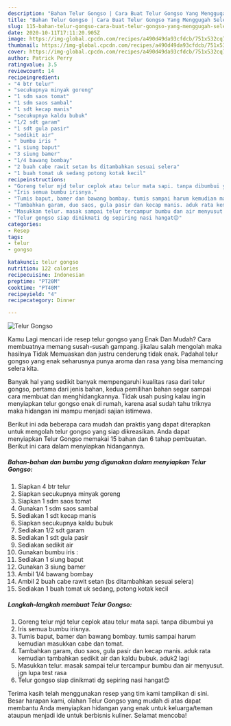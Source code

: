 ```yaml
---
description: "Bahan Telur Gongso | Cara Buat Telur Gongso Yang Menggugah Selera"
title: "Bahan Telur Gongso | Cara Buat Telur Gongso Yang Menggugah Selera"
slug: 115-bahan-telur-gongso-cara-buat-telur-gongso-yang-menggugah-selera
date: 2020-10-11T17:11:20.905Z
image: https://img-global.cpcdn.com/recipes/a490d49da93cfdcb/751x532cq70/telur-gongso-foto-resep-utama.jpg
thumbnail: https://img-global.cpcdn.com/recipes/a490d49da93cfdcb/751x532cq70/telur-gongso-foto-resep-utama.jpg
cover: https://img-global.cpcdn.com/recipes/a490d49da93cfdcb/751x532cq70/telur-gongso-foto-resep-utama.jpg
author: Patrick Perry
ratingvalue: 3.5
reviewcount: 14
recipeingredient:
- "4 btr telur"
- "secukupnya minyak goreng"
- "1 sdm saos tomat"
- "1 sdm saos sambal"
- "1 sdt kecap manis"
- "secukupnya kaldu bubuk"
- "1/2 sdt garam"
- "1 sdt gula pasir"
- "sedikit air"
- " bumbu iris "
- "1 siung baput"
- "3 siung bamer"
- "1/4 bawang bombay"
- "2 buah cabe rawit setan bs ditambahkan sesuai selera"
- "1 buah tomat uk sedang potong kotak kecil"
recipeinstructions:
- "Goreng telur mjd telur ceplok atau telur mata sapi. tanpa dibumbui ya"
- "Iris semua bumbu irisnya."
- "Tumis baput, bamer dan bawang bombay. tumis sampai harum kemudian masukkan cabe dan tomat."
- "Tambahkan garam, duo saos, gula pasir dan kecap manis. aduk rata kemudian tambahkan sedikit air dan kaldu bubuk. aduk2 lagi"
- "Masukkan telur. masak sampai telur tercampur bumbu dan air menyusut. jgn lupa test rasa"
- "Telur gongso siap dinikmati dg sepiring nasi hangat😊"
categories:
- Resep
tags:
- telur
- gongso

katakunci: telur gongso 
nutrition: 122 calories
recipecuisine: Indonesian
preptime: "PT20M"
cooktime: "PT40M"
recipeyield: "4"
recipecategory: Dinner

---
```



![Telur Gongso](https://img-global.cpcdn.com/recipes/a490d49da93cfdcb/751x532cq70/telur-gongso-foto-resep-utama.jpg)

Kamu Lagi mencari ide resep telur gongso yang Enak Dan Mudah? Cara membuatnya memang susah-susah gampang. jikalau salah mengolah maka hasilnya Tidak Memuaskan dan justru cenderung tidak enak. Padahal telur gongso yang enak seharusnya punya aroma dan rasa yang bisa memancing selera kita.



Banyak hal yang sedikit banyak mempengaruhi kualitas rasa dari telur gongso, pertama dari jenis bahan, kedua pemilihan bahan segar sampai cara membuat dan menghidangkannya. Tidak usah pusing kalau ingin menyiapkan telur gongso enak di rumah, karena asal sudah tahu triknya maka hidangan ini mampu menjadi sajian istimewa.


Berikut ini ada beberapa cara mudah dan praktis yang dapat diterapkan untuk mengolah telur gongso yang siap dikreasikan. Anda dapat menyiapkan Telur Gongso memakai 15 bahan dan 6 tahap pembuatan. Berikut ini cara dalam menyiapkan hidangannya.

<!--inarticleads1-->

##### Bahan-bahan dan bumbu yang digunakan dalam menyiapkan Telur Gongso:

1. Siapkan 4 btr telur
1. Siapkan secukupnya minyak goreng
1. Siapkan 1 sdm saos tomat
1. Gunakan 1 sdm saos sambal
1. Sediakan 1 sdt kecap manis
1. Siapkan secukupnya kaldu bubuk
1. Sediakan 1/2 sdt garam
1. Sediakan 1 sdt gula pasir
1. Sediakan sedikit air
1. Gunakan  bumbu iris :
1. Sediakan 1 siung baput
1. Gunakan 3 siung bamer
1. Ambil 1/4 bawang bombay
1. Ambil 2 buah cabe rawit setan (bs ditambahkan sesuai selera)
1. Sediakan 1 buah tomat uk sedang, potong kotak kecil




<!--inarticleads2-->

##### Langkah-langkah membuat Telur Gongso:

1. Goreng telur mjd telur ceplok atau telur mata sapi. tanpa dibumbui ya
1. Iris semua bumbu irisnya.
1. Tumis baput, bamer dan bawang bombay. tumis sampai harum kemudian masukkan cabe dan tomat.
1. Tambahkan garam, duo saos, gula pasir dan kecap manis. aduk rata kemudian tambahkan sedikit air dan kaldu bubuk. aduk2 lagi
1. Masukkan telur. masak sampai telur tercampur bumbu dan air menyusut. jgn lupa test rasa
1. Telur gongso siap dinikmati dg sepiring nasi hangat😊




Terima kasih telah menggunakan resep yang tim kami tampilkan di sini. Besar harapan kami, olahan Telur Gongso yang mudah di atas dapat membantu Anda menyiapkan hidangan yang enak untuk keluarga/teman ataupun menjadi ide untuk berbisnis kuliner. Selamat mencoba!

